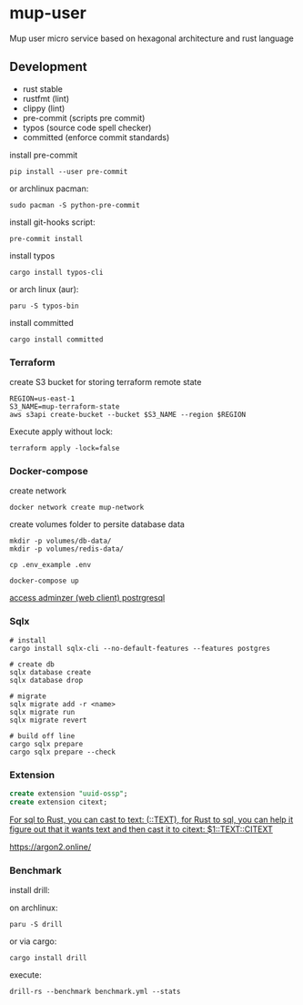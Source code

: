# mup-user

Mup user micro service based on hexagonal architecture and rust language

## Development

- rust stable
- rustfmt (lint)
- clippy (lint)
- pre-commit (scripts pre commit)
- typos (source code spell checker)
- committed (enforce commit standards)

install pre-commit

```
pip install --user pre-commit
```

or archlinux pacman:

```
sudo pacman -S python-pre-commit
```

install git-hooks script:

```
pre-commit install
```

install typos

```
cargo install typos-cli
```

or arch linux (aur):

```
paru -S typos-bin
```

install committed

```
cargo install committed
```

### Terraform

create S3 bucket for storing terraform remote state

```
REGION=us-east-1
S3_NAME=mup-terraform-state
aws s3api create-bucket --bucket $S3_NAME --region $REGION
```

Execute apply without lock:

```
terraform apply -lock=false
```

### Docker-compose

create network

```
docker network create mup-network
```

create volumes folder to persite database data

```
mkdir -p volumes/db-data/
mkdir -p volumes/redis-data/
```

```
cp .env_example .env
```

```
docker-compose up
```

[access adminzer (web client) postrgresql](http://localhost:8081)

### Sqlx


```
# install
cargo install sqlx-cli --no-default-features --features postgres

# create db
sqlx database create
sqlx database drop

# migrate
sqlx migrate add -r <name>
sqlx migrate run
sqlx migrate revert

# build off line
cargo sqlx prepare
cargo sqlx prepare --check
```

### Extension

```sql
create extension "uuid-ossp";
create extension citext;
```

[For sql to Rust, you can cast to text: (<thing>::TEXT), for Rust to sql, you can help it figure out that it wants text and then cast it to citext: $1::TEXT::CITEXT](https://github.com/launchbadge/sqlx/issues/295#issuecomment-720100514)

https://argon2.online/

### Benchmark

install drill:

on archlinux:

```
paru -S drill 
```

or via cargo:

```
cargo install drill
```

execute:

```
drill-rs --benchmark benchmark.yml --stats
```
